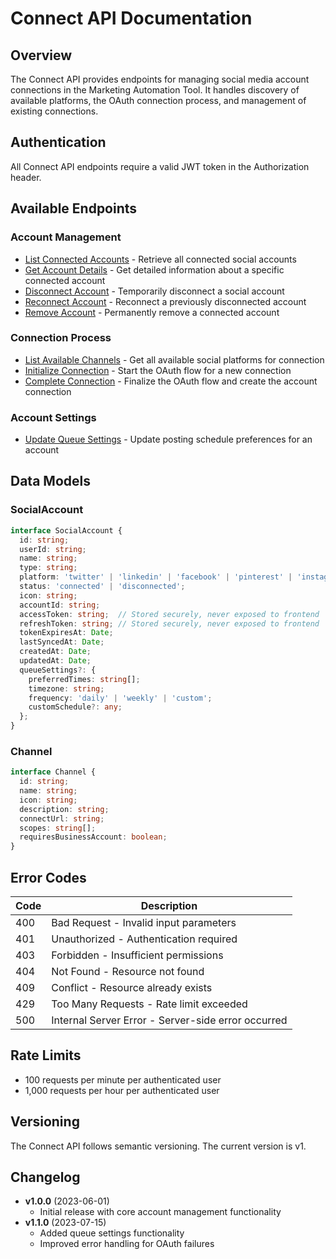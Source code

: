 # Connect API Documentation

## Overview
The Connect API provides endpoints for managing social media account connections in the Marketing Automation Tool. It handles discovery of available platforms, the OAuth connection process, and management of existing connections.

## Authentication
All Connect API endpoints require a valid JWT token in the Authorization header.

## Available Endpoints

### Account Management
- [List Connected Accounts](./list-accounts.md) - Retrieve all connected social accounts
- [Get Account Details](./get-account.md) - Get detailed information about a specific connected account
- [Disconnect Account](./disconnect-account.md) - Temporarily disconnect a social account
- [Reconnect Account](./reconnect-account.md) - Reconnect a previously disconnected account
- [Remove Account](./remove-account.md) - Permanently remove a connected account

### Connection Process
- [List Available Channels](./list-channels.md) - Get all available social platforms for connection
- [Initialize Connection](./initialize-connection.md) - Start the OAuth flow for a new connection
- [Complete Connection](./complete-connection.md) - Finalize the OAuth flow and create the account connection

### Account Settings
- [Update Queue Settings](./update-queue-settings.md) - Update posting schedule preferences for an account

## Data Models

### SocialAccount
```typescript
interface SocialAccount {
  id: string;
  userId: string;
  name: string;
  type: string;
  platform: 'twitter' | 'linkedin' | 'facebook' | 'pinterest' | 'instagram' | 'shopify';
  status: 'connected' | 'disconnected';
  icon: string;
  accountId: string;
  accessToken: string;  // Stored securely, never exposed to frontend
  refreshToken: string; // Stored securely, never exposed to frontend
  tokenExpiresAt: Date;
  lastSyncedAt: Date;
  createdAt: Date;
  updatedAt: Date;
  queueSettings?: {
    preferredTimes: string[];
    timezone: string;
    frequency: 'daily' | 'weekly' | 'custom';
    customSchedule?: any;
  };
}
```

### Channel
```typescript
interface Channel {
  id: string;
  name: string;
  icon: string;
  description: string;
  connectUrl: string;
  scopes: string[];
  requiresBusinessAccount: boolean;
}
```

## Error Codes
| Code | Description |
|------|-------------|
| 400  | Bad Request - Invalid input parameters |
| 401  | Unauthorized - Authentication required |
| 403  | Forbidden - Insufficient permissions |
| 404  | Not Found - Resource not found |
| 409  | Conflict - Resource already exists |
| 429  | Too Many Requests - Rate limit exceeded |
| 500  | Internal Server Error - Server-side error occurred |

## Rate Limits
- 100 requests per minute per authenticated user
- 1,000 requests per hour per authenticated user

## Versioning
The Connect API follows semantic versioning. The current version is v1.

## Changelog
- **v1.0.0** (2023-06-01)
  - Initial release with core account management functionality
- **v1.1.0** (2023-07-15)
  - Added queue settings functionality
  - Improved error handling for OAuth failures 